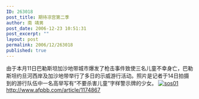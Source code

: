 ```yaml
---
ID: 263018
post_title: 期待凉宫第二季
author: 南 靖男
post_date: 2006-12-23 10:51:31
post_excerpt: ""
layout: post
permalink: 2006/12/263018
published: true
---
```

由于本月11日巴勒斯坦加沙地带城市爆发了枪击事件致使三名儿童不幸身亡，巴勒斯坦约旦河西岸及加沙地带举行了多日的示威游行活动。照片是记者于14日拍摄到的游行队伍中一名高举写有“不要杀害儿童”字样警示牌的少女。
<a href="https://larryli.cn/wp-content/uploads/50/5051/2007/07/sos01.jpg" title="sos01"><img src="https://larryli.cn/wp-content/uploads/50/5051/2007/07/sos01.thumbnail.jpg" alt="sos01" /></a>
<a href="http://www.afpbb.com/article/1174867">http://www.afpbb.com/article/1174867</a>